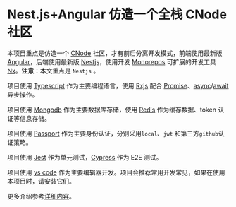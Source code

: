 # Nest.js+Angular 仿造一个全栈 CNode 社区

本项目重点是仿造一个 [CNode](https://cnodejs.org/) 社区，才有前后分离开发模式，前端使用最新版 [Angular](https://github.com/angular/angular)，后端使用最新版 [Nestjs](https://github.com/nestjs/nest)，使用开发 [Monorepos](https://trunkbaseddevelopment.com/monorepos/) 可扩展的开发工具 [Nx](https://github.com/nrwl/nx)。**注意**：本文重点是 `Nestjs` 。

项目使用 [Typescript](https://github.com/Microsoft/TypeScript) 作为主要编程语言，使用 [Rxjs](https://github.com/ReactiveX/rxjs) 配合 [Promise](https://developer.mozilla.org/zh-CN/docs/Web/JavaScript/Reference/Global_Objects/Promise)、[async](https://developer.mozilla.org/zh-CN/docs/Web/JavaScript/Reference/Statements/async_function)/[await](https://developer.mozilla.org/zh-CN/docs/Web/JavaScript/Reference/Operators/await) 异步操作。

项目使用 [Mongodb](https://www.mongodb.com) 作为主要数据库存储，使用 [Redis](https://redis.io) 作为缓存数据、token 认证等信息存储。

项目使用 [Passport](https://github.com/jaredhanson/passport) 作为主要身份认证，分别采用`local`、`jwt` 和第三方`github`认证策略。

项目使用 [Jest](https://github.com/facebook/jest) 作为单元测试，[Cypress](https://github.com/cypress-io/cypress) 作为 E2E 测试。

项目使用 [vs code](https://github.com/Microsoft/vscode) 作为主要编辑器开发。项目会推荐常用开发常见，如果在使用本项目时，请安装它们。

更多介绍参考[详细内容](documentation/目录.md)。
